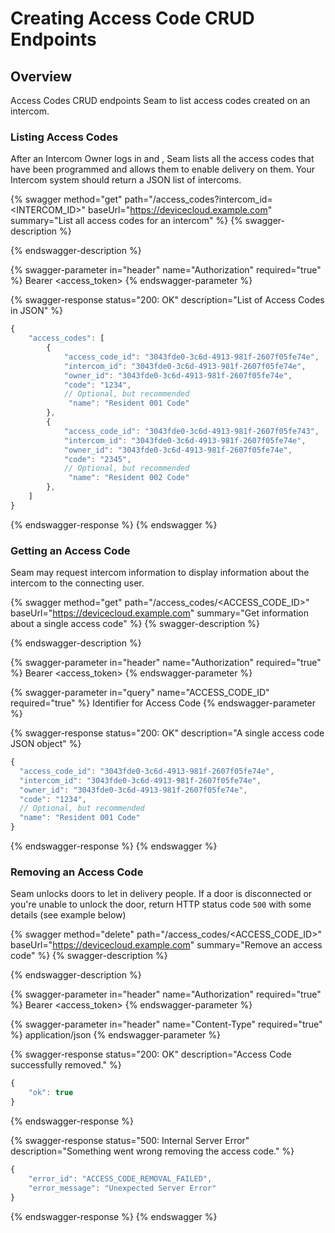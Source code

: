 # Creating Access Code CRUD Endpoints

## Overview

Access Codes CRUD endpoints Seam to list access codes created on an intercom.

### Listing Access Codes

After an Intercom Owner logs in and , Seam lists all the access codes that have been programmed  and allows them to enable delivery on them. Your Intercom system should return a JSON list of intercoms.

{% swagger method="get" path="/access_codes?intercom_id=<INTERCOM_ID>" baseUrl="https://devicecloud.example.com" summary="List all access codes for an intercom" %}
{% swagger-description %}

{% endswagger-description %}

{% swagger-parameter in="header" name="Authorization" required="true" %}
Bearer <access_token>
{% endswagger-parameter %}

{% swagger-response status="200: OK" description="List of Access Codes in JSON" %}
```javascript
{
    "access_codes": [
        {
            "access_code_id": "3043fde0-3c6d-4913-981f-2607f05fe74e",
            "intercom_id": "3043fde0-3c6d-4913-981f-2607f05fe74e",
            "owner_id": "3043fde0-3c6d-4913-981f-2607f05fe74e",
            "code": "1234",
            // Optional, but recommended
             "name": "Resident 001 Code"
        },
        {
            "access_code_id": "3043fde0-3c6d-4913-981f-2607f05fe743",
            "intercom_id": "3043fde0-3c6d-4913-981f-2607f05fe74e",
            "owner_id": "3043fde0-3c6d-4913-981f-2607f05fe74e",
            "code": "2345",
            // Optional, but recommended
             "name": "Resident 002 Code"
        },
    ]
}
```
{% endswagger-response %}
{% endswagger %}

### Getting an Access Code

Seam may request intercom information to display information about the intercom to the connecting user.

{% swagger method="get" path="/access_codes/<ACCESS_CODE_ID>" baseUrl="https://devicecloud.example.com" summary="Get information about a single access code" %}
{% swagger-description %}

{% endswagger-description %}

{% swagger-parameter in="header" name="Authorization" required="true" %}
Bearer <access_token>
{% endswagger-parameter %}

{% swagger-parameter in="query" name="ACCESS_CODE_ID" required="true" %}
Identifier for Access Code
{% endswagger-parameter %}

{% swagger-response status="200: OK" description="A single access code JSON object" %}
```javascript
{
  "access_code_id": "3043fde0-3c6d-4913-981f-2607f05fe74e",
  "intercom_id": "3043fde0-3c6d-4913-981f-2607f05fe74e",
  "owner_id": "3043fde0-3c6d-4913-981f-2607f05fe74e",
  "code": "1234",
  // Optional, but recommended
  "name": "Resident 001 Code"
}
```
{% endswagger-response %}
{% endswagger %}

### Removing an Access Code

Seam unlocks doors to let in delivery people. If a door is disconnected or you're unable to unlock the door, return HTTP status code `500` with some details (see example below)

{% swagger method="delete" path="/access_codes/<ACCESS_CODE_ID>" baseUrl="https://devicecloud.example.com" summary="Remove an access code" %}
{% swagger-description %}

{% endswagger-description %}

{% swagger-parameter in="header" name="Authorization" required="true" %}
Bearer <access_token>
{% endswagger-parameter %}

{% swagger-parameter in="header" name="Content-Type" required="true" %}
application/json
{% endswagger-parameter %}

{% swagger-response status="200: OK" description="Access Code successfully removed." %}
```javascript
{
    "ok": true
}
```
{% endswagger-response %}

{% swagger-response status="500: Internal Server Error" description="Something went wrong removing the access code." %}
```javascript
{
    "error_id": "ACCESS_CODE_REMOVAL_FAILED",
    "error_message": "Unexpected Server Error"
}
```
{% endswagger-response %}
{% endswagger %}
